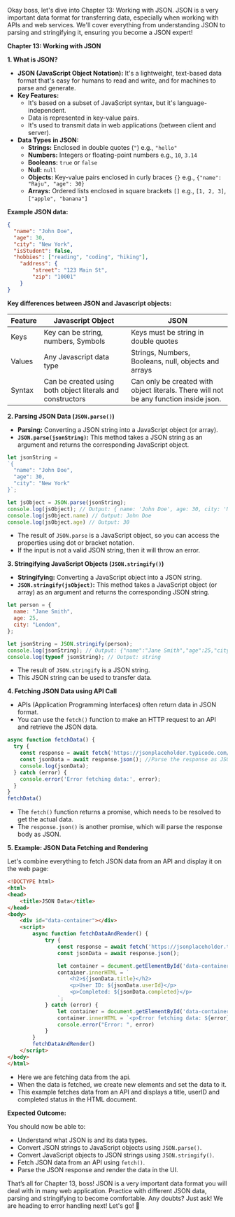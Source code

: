 Okay boss, let's dive into Chapter 13: Working with JSON. JSON is a very important data format for transferring data, especially when working with APIs and web services. We'll cover everything from understanding JSON to parsing and stringifying it, ensuring you become a JSON expert!

**Chapter 13: Working with JSON**

**1. What is JSON?**

*   **JSON (JavaScript Object Notation):** It's a lightweight, text-based data format that's easy for humans to read and write, and for machines to parse and generate.
*   **Key Features:**
    *   It's based on a subset of JavaScript syntax, but it's language-independent.
    *   Data is represented in key-value pairs.
    *   It's used to transmit data in web applications (between client and server).
*   **Data Types in JSON:**
    *   **Strings:** Enclosed in double quotes (`"`) e.g., `"hello"`
    *   **Numbers:** Integers or floating-point numbers e.g., `10`, `3.14`
    *   **Booleans:** `true` or `false`
    *   **Null:** `null`
    *   **Objects:** Key-value pairs enclosed in curly braces `{}` e.g., `{"name": "Raju", "age": 30}`
    *   **Arrays:** Ordered lists enclosed in square brackets `[]` e.g., `[1, 2, 3]`, `["apple", "banana"]`

**Example JSON data:**

```json
{
  "name": "John Doe",
  "age": 30,
  "city": "New York",
  "isStudent": false,
  "hobbies": ["reading", "coding", "hiking"],
    "address": {
        "street": "123 Main St",
        "zip": "10001"
    }
}
```

**Key differences between JSON and Javascript objects:**

|Feature| Javascript Object | JSON|
|---|---|---|
|Keys| Key can be string, numbers, Symbols| Keys must be string in double quotes |
|Values| Any Javascript data type | Strings, Numbers, Booleans, null, objects and arrays |
|Syntax| Can be created using both object literals and constructors| Can only be created with object literals. There will not be any function inside json.|

**2. Parsing JSON Data (`JSON.parse()`)**

*   **Parsing:** Converting a JSON string into a JavaScript object (or array).
*   **`JSON.parse(jsonString)`:** This method takes a JSON string as an argument and returns the corresponding JavaScript object.

```javascript
let jsonString =
`{
  "name": "John Doe",
  "age": 30,
  "city": "New York"
}`;

let jsObject = JSON.parse(jsonString);
console.log(jsObject); // Output: { name: 'John Doe', age: 30, city: 'New York' }
console.log(jsObject.name) // Output: John Doe
console.log(jsObject.age) // Output: 30
```

*   The result of `JSON.parse` is a JavaScript object, so you can access the properties using dot or bracket notation.
*  If the input is not a valid JSON string, then it will throw an error.

**3. Stringifying JavaScript Objects (`JSON.stringify()`)**

*   **Stringifying:** Converting a JavaScript object into a JSON string.
*   **`JSON.stringify(jsObject)`:** This method takes a JavaScript object (or array) as an argument and returns the corresponding JSON string.

```javascript
let person = {
  name: "Jane Smith",
  age: 25,
  city: "London",
};

let jsonString = JSON.stringify(person);
console.log(jsonString); // Output: {"name":"Jane Smith","age":25,"city":"London"}
console.log(typeof jsonString); // Output: string
```

*   The result of `JSON.stringify` is a JSON string.
*   This JSON string can be used to transfer data.

**4. Fetching JSON Data using API Call**

*   APIs (Application Programming Interfaces) often return data in JSON format.
*   You can use the `fetch()` function to make an HTTP request to an API and retrieve the JSON data.

```javascript
async function fetchData() {
  try {
    const response = await fetch('https://jsonplaceholder.typicode.com/todos/1');
    const jsonData = await response.json(); //Parse the response as JSON
    console.log(jsonData);
  } catch (error) {
    console.error('Error fetching data:', error);
  }
}
fetchData()
```

*   The `fetch()` function returns a promise, which needs to be resolved to get the actual data.
*   The `response.json()` is another promise, which will parse the response body as JSON.

**5. Example: JSON Data Fetching and Rendering**

Let's combine everything to fetch JSON data from an API and display it on the web page:

```html
<!DOCTYPE html>
<html>
<head>
    <title>JSON Data</title>
</head>
<body>
    <div id="data-container"></div>
    <script>
        async function fetchDataAndRender() {
            try {
                const response = await fetch('https://jsonplaceholder.typicode.com/todos/1');
                const jsonData = await response.json();

                let container = document.getElementById('data-container');
                container.innerHTML = `
                    <h2>${jsonData.title}</h2>
                    <p>User ID: ${jsonData.userId}</p>
                    <p>Completed: ${jsonData.completed}</p>
                `;
            } catch (error) {
                let container = document.getElementById('data-container');
                container.innerHTML = `<p>Error fetching data: ${error}</p>`;
                console.error("Error: ", error)
            }
        }
        fetchDataAndRender()
    </script>
</body>
</html>
```

*   Here we are fetching data from the api.
*   When the data is fetched, we create new elements and set the data to it.
*   This example fetches data from an API and displays a title, userID and completed status in the HTML document.

**Expected Outcome:**

You should now be able to:

*   Understand what JSON is and its data types.
*   Convert JSON strings to JavaScript objects using `JSON.parse()`.
*   Convert JavaScript objects to JSON strings using `JSON.stringify()`.
*   Fetch JSON data from an API using `fetch()`.
*  Parse the JSON response and render the data in the UI.

That’s all for Chapter 13, boss! JSON is a very important data format you will deal with in many web application. Practice with different JSON data, parsing and stringifying to become comfortable. Any doubts? Just ask! We are heading to error handling next! Let's go! 🚀
